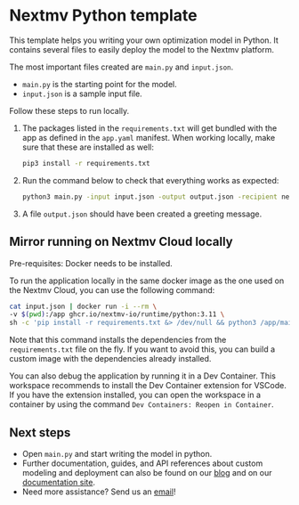 # Nextmv Python template

This template helps you writing your own optimization model in Python.
It contains several files to easily deploy the model to the Nextmv
platform.

The most important files created are `main.py` and `input.json`.

* `main.py` is the starting point for the model.
* `input.json` is a sample input file.

Follow these steps to run locally.

1. The packages listed in the `requirements.txt` will get bundled with the app
   as defined in the `app.yaml` manifest. When working locally, make sure that
   these are installed as well:

    ```bash
    pip3 install -r requirements.txt
    ```

1. Run the command below to check that everything works as expected:

    ```bash
    python3 main.py -input input.json -output output.json -recipient nextmv
    ```

1. A file `output.json` should have been created a greeting message.

## Mirror running on Nextmv Cloud locally

Pre-requisites: Docker needs to be installed.

To run the application locally in the same docker image as the one used on the
Nextmv Cloud, you can use the following command:

```bash
cat input.json | docker run -i --rm \
-v $(pwd):/app ghcr.io/nextmv-io/runtime/python:3.11 \
sh -c 'pip install -r requirements.txt &> /dev/null && python3 /app/main.py'
```

Note that this command installs the dependencies from the `requirements.txt`
file on the fly. If you want to avoid this, you can build a custom image with
the dependencies already installed.

You can also debug the application by running it in a Dev Container. This
workspace recommends to install the Dev Container extension for VSCode. If you
have the extension installed, you can open the workspace in a container by using
the command `Dev Containers: Reopen in Container`.

## Next steps

* Open `main.py` and start writing the model in python.
* Further documentation, guides, and API references about custom modeling and
  deployment can also be found on our [blog](https://www.nextmv.io/blog) and on
  our [documentation site](https://docs.nextmv.io).
* Need more assistance? Send us an [email](mailto:support@nextmv.io)!
